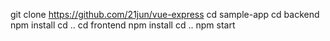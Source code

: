 git clone https://github.com/21jun/vue-express
cd sample-app
cd backend 
npm install 
cd ..
cd frontend
npm install
cd ..
npm start
